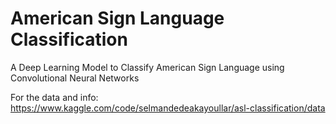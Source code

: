 # American Sign Language Classification
A Deep Learning Model to Classify American Sign Language using Convolutional Neural Networks

For the data and info: https://www.kaggle.com/code/selmandedeakayoullar/asl-classification/data

